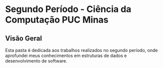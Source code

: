 # Segundo Período - Ciência da Computação PUC Minas

## Visão Geral
Esta pasta é dedicada aos trabalhos realizados no segundo período, onde aprofundei meus conhecimentos em estruturas de dados e desenvolvimento de software.
